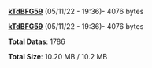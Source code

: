 [**kTdBFG59**](/data/kTdBFG59.txt) (05/11/22 - 19:36)- 4076 bytes

[**kTdBFG59**](/data/kTdBFG59.txt) (05/11/22 - 19:36)- 4076 bytes

**Total Datas**: 1786

**Total Size**: 10.20 MB / 10.2 MB